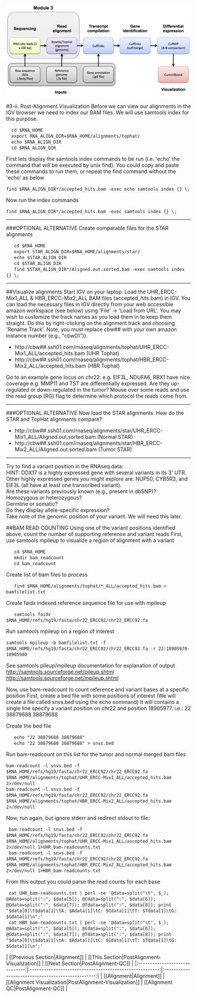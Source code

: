 ![RNA-seq Flowchart - Module 3](Images/RNA-seq_Flowchart3.png)

#3-ii. Post-Alignment Visualization
Before we can view our alignments in the IGV browser we need to index our BAM files.  We will use samtools index for this purpose.

      cd $RNA_HOME
      export RNA_ALIGN_DIR=$RNA_HOME/alignments/tophat/
      echo $RNA_ALIGN_DIR
      cd $RNA_ALIGN_DIR
	
First lets display the samtools index commands to be run (i.e. 'echo' the command that will be executed by unix find). You could copy and paste these commands to run them, or repeat the find command without the 'echo' as below

    find $RNA_ALIGN_DIR*/accepted_hits.bam -exec echo samtools index {} \;
	        
Now run the index commands

    find $RNA_ALIGN_DIR*/accepted_hits.bam -exec samtools index {} \;

---
###OPTIONAL ALTERNATIVE
Create comparable files for the STAR alignments

       cd $RNA_HOME
       export STAR_ALIGN_DIR=$RNA_HOME/alignments/star/
       echo $STAR_ALIGN_DIR
       cd $STAR_ALIGN_DIR
       find $STAR_ALIGN_DIR*/Aligned.out.sorted.bam -exec samtools index {} \;
---

##Visualize alignments
Start IGV on your laptop. Load the UHR_ERCC-Mix1_ALL & HBR_ERCC-Mix2_ALL BAM files (accepted_hits.bam) in IGV. You can load the necessary files in IGV directly from your web accessible amazon workspace (see below) using 'File' -> 'Load from URL'. You may wish to customize the track names as you load them in to keep them straight. Do this by right-clicking on the alignment track and choosing 'Rename Track'. Note, you must replace cbw## with your own amazon instance number (e.g., "cbw01")).
* http://cbw##.ssh01.com/rnaseq/alignments/tophat/UHR_ERCC-Mix1_ALL/accepted_hits.bam (UHR Tophat)
* http://cbw##.ssh01.com/rnaseq/alignments/tophat/HBR_ERCC-Mix2_ALL/accepted_hits.bam (HBR Tophat)

Go to an example gene locus on chr22:
 e.g. EIF3L, NDUFA6, RBX1 have nice coverage
 e.g. MMP11 and TST are differentially expressed. Are they up-regulated or down-regulated in the tumor?
 Mouse over some reads and use the read group (RG) flag to determine which protocol the reads come from.

---
###OPTIONAL ALTERNATIVE
Now load the STAR alignments. How do the STAR and TopHat alignments compare?

* http://cbw##.ssh01.com/rnaseq/alignments/star/UHR_ERCC-Mix1_ALL/Aligned.out.sorted.bam (Normal STAR)
* http://cbw##.ssh01.com/rnaseq/alignments/star/HBR_ERCC-Mix2_ALL/Aligned.out.sorted.bam (Tumor STAR)

---

Try to find a variant position in the RNAseq data:  
HINT: DDX17 is a highly expressed gene with several variants in its 3' UTR.  
Other highly expressed genes you might explore are: NUP50, CYB5R3, and EIF3L (all have at least one transcribed variant).  
Are these variants previously known (e.g., present in dbSNP)?  
Homozygous or heterozygous?  
Germline or somatic?  
Do they display allele-specific expression?  
Take note of the genomic position of your variant. We will need this later.  
	
##BAM READ COUNTING
Using one of the variant positions identified above, count the number of supporting reference and variant reads
First, use samtools mpileup to visualize a region of alignment with a variant

       cd $RNA_HOME
       mkdir bam_readcount
       cd bam_readcount
	
Create list of bam files to process

       find $RNA_HOME/alignments/tophat/*_ALL/accepted_hits.bam > bamfilelist.txt
	
Create faidx indexed reference sequence file for use with mpileup

       samtools faidx $RNA_HOME/refs/hg19/fasta/chr22_ERCC92/chr22_ERCC92.fa
	
Run samtools mpileup on a region of interest

    samtools mpileup -b bamfilelist.txt -f $RNA_HOME/refs/hg19/fasta/chr22_ERCC92/chr22_ERCC92.fa -r 22:18905970-18905980
	
See samtools pileup/mpileup documentation for explanation of output
 http://samtools.sourceforge.net/pileup.shtml
 http://samtools.sourceforge.net/mpileup.shtml
	
Now, use bam-readcount to count reference and variant bases at a specific position
First, create a bed file with some positions of interest (We will create a file called snvs.bed using the echo command)
It will contains a single line specify a variant position on chr22 and position 18905977.  i.e.:
22	38879688	38879688
	
Create the bed file

       echo "22 38879688 38879688"
       echo "22 38879688 38879688" > snvs.bed
	
Run bam-readcount on this list for the tumor and normal merged bam files

    bam-readcount -l snvs.bed -f $RNA_HOME/refs/hg19/fasta/chr22_ERCC92/chr22_ERCC92.fa $RNA_HOME/alignments/tophat/UHR_ERCC-Mix1_ALL/accepted_hits.bam 2>/dev/null
    bam-readcount -l snvs.bed -f $RNA_HOME/refs/hg19/fasta/chr22_ERCC92/chr22_ERCC92.fa $RNA_HOME/alignments/tophat/HBR_ERCC-Mix2_ALL/accepted_hits.bam 2>/dev/null

Now, run again, but ignore stderr and redirect stdout to file:

     bam-readcount -l snvs.bed -f $RNA_HOME/refs/hg19/fasta/chr22_ERCC92/chr22_ERCC92.fa $RNA_HOME/alignments/tophat/UHR_ERCC-Mix1_ALL/accepted_hits.bam 2>/dev/null 1>UHR_bam-readcounts.txt
     bam-readcount -l snvs.bed -f $RNA_HOME/refs/hg19/fasta/chr22_ERCC92/chr22_ERCC92.fa $RNA_HOME/alignments/tophat/HBR_ERCC-Mix2_ALL/accepted_hits.bam 2>/dev/null 1>HBR_bam-readcounts.txt
	
From this output you could parse the read counts for each base

     cat UHR_bam-readcounts.txt | perl -ne '@data=split("\t", $_); @Adata=split(":", $data[5]); @Cdata=split(":", $data[6]); @Gdata=split(":", $data[7]); @Tdata=split(":", $data[8]); print "$data[0]\t$data[1]\tA: $Adata[1]\tC: $Cdata[1]\tT: $Tdata[1]\tG: $Gdata[1]\n";'
     cat HBR_bam-readcounts.txt | perl -ne '@data=split("\t", $_); @Adata=split(":", $data[5]); @Cdata=split(":", $data[6]); @Gdata=split(":", $data[7]); @Tdata=split(":", $data[8]); print "$data[0]\t$data[1]\tA: $Adata[1]\tC: $Cdata[1]\tT: $Tdata[1]\tG: $Gdata[1]\n";'

| [[Previous Section|Alignment]] | [[This Section|PostAlignment-Visualization]]            | [[Next Section|PostAlignment-QC]] |
|:------------------------------:|:-------------------------------------------------------:|:-------------------------------------------------:|
| [[Alignment|Alignment]]        | [[Alignment Visualization|PostAlignment-Visualization]] | [[Alignment QC|PostAlignment-QC]]      |
